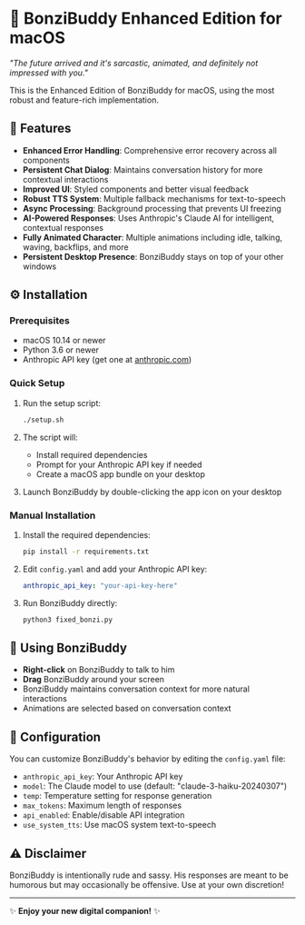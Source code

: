 # 🦍 **BonziBuddy Enhanced Edition for macOS**

*"The future arrived and it's sarcastic, animated, and definitely not impressed with you."*

This is the Enhanced Edition of BonziBuddy for macOS, using the most robust and feature-rich implementation.

## 📖 **Features**

- **Enhanced Error Handling**: Comprehensive error recovery across all components
- **Persistent Chat Dialog**: Maintains conversation history for more contextual interactions
- **Improved UI**: Styled components and better visual feedback
- **Robust TTS System**: Multiple fallback mechanisms for text-to-speech
- **Async Processing**: Background processing that prevents UI freezing
- **AI-Powered Responses**: Uses Anthropic's Claude AI for intelligent, contextual responses
- **Fully Animated Character**: Multiple animations including idle, talking, waving, backflips, and more
- **Persistent Desktop Presence**: BonziBuddy stays on top of your other windows

## ⚙️ **Installation**

### Prerequisites

- macOS 10.14 or newer
- Python 3.6 or newer
- Anthropic API key (get one at [anthropic.com](https://console.anthropic.com/))

### Quick Setup

1. Run the setup script:
   ```bash
   ./setup.sh
   ```

2. The script will:
   - Install required dependencies
   - Prompt for your Anthropic API key if needed
   - Create a macOS app bundle on your desktop

3. Launch BonziBuddy by double-clicking the app icon on your desktop

### Manual Installation

1. Install the required dependencies:
   ```bash
   pip install -r requirements.txt
   ```

2. Edit `config.yaml` and add your Anthropic API key:
   ```yaml
   anthropic_api_key: "your-api-key-here"
   ```

3. Run BonziBuddy directly:
   ```bash
   python3 fixed_bonzi.py
   ```

## 🚀 **Using BonziBuddy**

- **Right-click** on BonziBuddy to talk to him
- **Drag** BonziBuddy around your screen
- BonziBuddy maintains conversation context for more natural interactions
- Animations are selected based on conversation context

## 🔧 **Configuration**

You can customize BonziBuddy's behavior by editing the `config.yaml` file:

- `anthropic_api_key`: Your Anthropic API key
- `model`: The Claude model to use (default: "claude-3-haiku-20240307")
- `temp`: Temperature setting for response generation
- `max_tokens`: Maximum length of responses
- `api_enabled`: Enable/disable API integration
- `use_system_tts`: Use macOS system text-to-speech

## ⚠️ **Disclaimer**

BonziBuddy is intentionally rude and sassy. His responses are meant to be humorous but may occasionally be offensive. Use at your own discretion!

---

✨ **Enjoy your new digital companion!** ✨